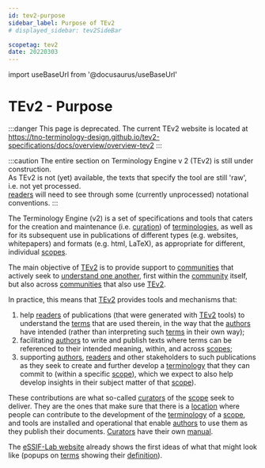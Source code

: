 ```yaml
---
id: tev2-purpose
sidebar_label: Purpose of TEv2
# displayed_sidebar: tev2SideBar

scopetag: tev2
date: 20220303
---
```


import useBaseUrl from '@docusaurus/useBaseUrl'

# TEv2 - Purpose

:::danger This page is deprecated.
The current TEv2 website is located at https://tno-terminology-design.github.io/tev2-specifications/docs/overview/overview-tev2
:::

:::caution
The entire section on Terminology Engine v 2 (TEv2) is still under construction.<br/>
As TEv2 is not (yet) available, the texts that specify the tool are still 'raw', i.e. not yet processed.<br/>[readers](@) will need to see through some (currently unprocessed) notational conventions.
:::

The Terminology Engine (v2) is a set of specifications and tools that caters for the creation and maintenance (i.e. [curation](@)) of [terminologies](@), as well as for its subsequent use in publications of different types (e.g. websites, whitepapers) and formats (e.g. html, LaTeX), as appropriate for different, individual [scopes](@).

The main objective of [TEv2](@) is to provide support to [communities](@) that actively seek to [understand one another](/docs/tev2/overview/tev2-common-understanding), first within the [community](@) itself, but also across [communities](@) that also use [TEv2](@).

In practice, this means that [TEv2](@) provides tools and mechanisms that:

1. help [readers](@) of publications (that were generated with [TEv2](@) tools) to understand the [terms](@) that are used therein, in the way that the [authors](@) have intended (rather than interpreting such [terms](@) in their own way);
2. facilitating [authors](@) to write and publish texts where terms can be referenced to their intended meaning, within, and across [scopes](@);
3. supporting [authors](@), [readers](@) and other stakeholders to such publications as they seek to create and further develop a [terminology](@) that they can commit to (within a specific [scope](@)), which we expect to also help develop insights in their subject matter of that [scope](@)).

These contributions are what so-called [curators](@) of the [scope](@) seek to deliver. They are the ones that make sure that there is a [location](scopedir@) where people can contribute to the development of the [terminology](@) of a [scope](@), and tools are installed and operational that enable [authors](@) to use them as they publish their documents. [Curators](@) have their own [manual](/docs/tev2/manuals/curator).

The [eSSIF-Lab website](/docs/essifLab) already shows the first ideas of what that might look like (popups on [terms](@) showing their [definition](@)).

